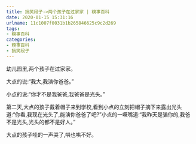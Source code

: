 ```yaml
---
title: 搞笑段子->两个孩子在过家家 | 糗事百科
date: 2020-01-15 15:31:16
urlname: 11c1007f0031b1b265846625c9c2d269
tags: 
- 糗事百科
categories:
- 糗事百科
- 搞笑段子
---
```

幼儿园里,两个孩子在过家家。

大点的说:“我大,我演你爸爸。”

小点的说:“你才不是我爸爸,我爸爸是光头。”

第二天,大点的孩子戴着帽子来到学校,看到小点的立刻把帽子摘下来露出光头道:“你看,我现在光头了,能演你爸爸了吧?”小点的一噘嘴道:“我昨天是骗你的,我爸不是光头,光头的都不是好人。”

大点的孩子哇的一声哭了,哄也哄不好。


